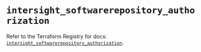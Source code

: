 # `intersight_softwarerepository_authorization`

Refer to the Terraform Registry for docs: [`intersight_softwarerepository_authorization`](https://registry.terraform.io/providers/ciscodevnet/intersight/1.0.71/docs/resources/softwarerepository_authorization).
